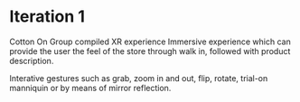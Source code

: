 # Iteration 1

Cotton On Group compiled XR experience 
Immersive experience which can provide the user the feel of the store through walk in, followed with product description. 

Interative gestures such as grab, zoom in and out, flip, rotate, trial-on manniquin or by means of mirror reflection. 

